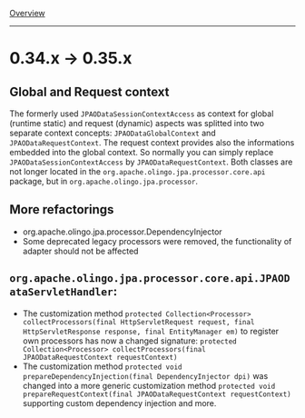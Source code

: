 [Overview](TableOfContent.md)

---
# 0.34.x &#8594; 0.35.x
## Global and Request context
The formerly used `JPAODataSessionContextAccess` as context for global (runtime static) and request (dynamic) aspects was splitted into two separate context concepts: `JPAODataGlobalContext` and `JPAODataRequestContext`. The request context provides also the informations embedded into the global context. So normally you can simply replace `JPAODataSessionContextAccess` by `JPAODataRequestContext`. Both classes are not longer located in the `org.apache.olingo.jpa.processor.core.api` package, but in `org.apache.olingo.jpa.processor`.

## More refactorings
* org.apache.olingo.jpa.processor.DependencyInjector
* Some deprecated legacy processors were removed, the functionality of adapter should not be affected

## `org.apache.olingo.jpa.processor.core.api.JPAODataServletHandler`:
* The customization method `protected Collection<Processor> collectProcessors(final HttpServletRequest request, final HttpServletResponse response, final EntityManager em)` to register own processors has now a changed signature: `protected Collection<Processor> collectProcessors(final JPAODataRequestContext requestContext)`
* The customization method `protected void prepareDependencyInjection(final DependencyInjector dpi)` was changed into a more generic customization method `protected void prepareRequestContext(final JPAODataRequestContext requestContext)` supporting custom dependency injection and more.